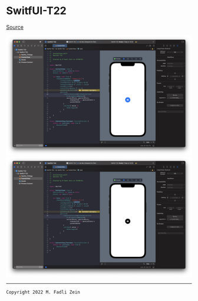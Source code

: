 # SwitfUI-T22

[Source]()

<pre>
<img src="preview/example1.png">
<img src="preview/example2.png">
</pre>

---

```
Copyright 2022 M. Fadli Zein
```


